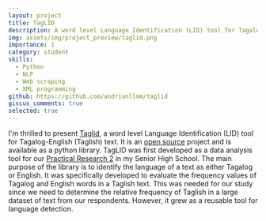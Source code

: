 ```yaml
---
layout: project
title: TagLID
description: A word level Language Identification (LID) tool for Tagalog-English (Taglish) text.
img: assets/img/project_preview/taglid.png
importance: 1
category: student
skills:
  - Python
  - NLP
  - Web scraping
  - XML programming
github: https://github.com/andrianllmm/taglid
giscus_comments: true
selected: true
---
```


I'm thrilled to present [Taglid](https://github.com/andrianllmm/taglid), a word level Language Identification (LID) tool for Tagalog-English (Taglish) text. It is an [open source](https://github.com/andrianllmm/taglid) project and is available as a python library. TagLID was first developed as a data analysis tool for our [Practical Research 2](/publications/#maagma2023taglish) in my Senior High School. The main purpose of the library is to identify the language of a text as either Tagalog or English. It was specifically developed to evaluate the frequency values of Tagalog and English words in a Taglish text. This was needed for our study since we need to determine the relative frequency of Taglish in a large dataset of text from our respondents. However, it grew as a reusable tool for language detection.
